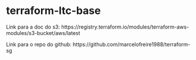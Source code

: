 # terraform-ltc-base

<p> Link para a doc do s3: https://registry.terraform.io/modules/terraform-aws-modules/s3-bucket/aws/latest</p>

<p> Link para o repo do github: https://github.com/marcelofreire1988/terraform-sg</p>
